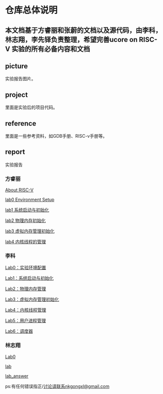 # 仓库总体说明
本文档基于方睿丽和张蔚的文档以及源代码，由李科，林志翔，李先铎负责整理，希望完善ucore on RISC-V 实验的所有必备内容和文档
---------

## picture

实验报告图片。

## project

里面是实验后的项目代码。

## reference

里面是一些参考资料，如GDB手册、RISC-v手册等。

## report

实验报告 

### 方睿丽
[About RISC-V](https://github.com/nkgongxl/ucoreonrv/blob/master/report/%E6%96%B9%E7%9D%BF%E4%B8%BD/About%20RISC-V.md)

[lab0 Environment Setup](https://github.com/nkgongxl/ucoreonrv/blob/master/report/%E6%96%B9%E7%9D%BF%E4%B8%BD/lab0.md)

[lab1 系统启动与初始化](https://github.com/nkgongxl/ucoreonrv/blob/master/report/%E6%96%B9%E7%9D%BF%E4%B8%BD/Lab1_instructions.md)

[lab2 物理内存初始化](https://github.com/nkgongxl/ucoreonrv/blob/master/report/%E6%96%B9%E7%9D%BF%E4%B8%BD/Lab2_instructions.md)

[lab3 虚拟内存管理初始化](https://github.com/nkgongxl/ucoreonrv/blob/master/report/%E6%96%B9%E7%9D%BF%E4%B8%BD/Lab3_instructions.md)

[lab4 内核线程的管理](https://github.com/nkgongxl/ucoreonrv/blob/master/report/%E6%96%B9%E7%9D%BF%E4%B8%BD/Lab4_instructions.md)

### 李科

[Lab0：实验环境配置](https://github.com/nkgongxl/ucoreonrv/blob/master/report/%E6%9D%8E%E7%A7%91/Lab0%EF%BC%9A%E5%AE%9E%E9%AA%8C%E7%8E%AF%E5%A2%83%E9%85%8D%E7%BD%AE.md)

[Lab1：系统启动与初始化](https://github.com/nkgongxl/ucoreonrv/blob/master/report/%E6%9D%8E%E7%A7%91/Lab1%EF%BC%9A%E7%B3%BB%E7%BB%9F%E5%90%AF%E5%8A%A8%E4%B8%8E%E5%88%9D%E5%A7%8B%E5%8C%96.md)

[Lab2：物理内存管理](https://github.com/nkgongxl/ucoreonrv/blob/master/report/%E6%9D%8E%E7%A7%91/Lab2%EF%BC%9A%E7%89%A9%E7%90%86%E5%86%85%E5%AD%98%E7%AE%A1%E7%90%86.md)

[Lab3：虚拟内存管理初始化](https://github.com/nkgongxl/ucoreonrv/blob/master/report/%E6%9D%8E%E7%A7%91/Lab3%EF%BC%9A%E8%99%9A%E6%8B%9F%E5%86%85%E5%AD%98%E7%AE%A1%E7%90%86%E5%88%9D%E5%A7%8B%E5%8C%96.md)

[Lab4：内核线程管理](https://github.com/nkgongxl/ucoreonrv/blob/master/report/%E6%9D%8E%E7%A7%91/Lab4%EF%BC%9A%E5%86%85%E6%A0%B8%E7%BA%BF%E7%A8%8B%E7%AE%A1%E7%90%86.md)

[Lab5：用户进程管理](https://github.com/nkgongxl/ucoreonrv/blob/master/report/%E6%9D%8E%E7%A7%91/Lab5%EF%BC%9A%E7%94%A8%E6%88%B7%E8%BF%9B%E7%A8%8B%E7%AE%A1%E7%90%86.md)

[Lab6：调度器](https://github.com/nkgongxl/ucoreonrv/blob/master/report/%E6%9D%8E%E7%A7%91/Lab6%EF%BC%9A%E8%B0%83%E5%BA%A6%E5%99%A8.md)

### 林志翔

[Lab0](https://github.com/nkgongxl/ucoreonrv/blob/master/report/%E6%9E%97%E5%BF%97%E7%BF%94/Lab0.md)

[lab](https://github.com/nkgongxl/ucoreonrv/blob/master/report/%E6%9E%97%E5%BF%97%E7%BF%94/lab.md)

[lab_answer](https://github.com/nkgongxl/ucoreonrv/blob/master/report/%E6%9E%97%E5%BF%97%E7%BF%94/lab_answer.md)



ps:有任何错误指正/讨论请联系nkgongxl@gmail.com  

